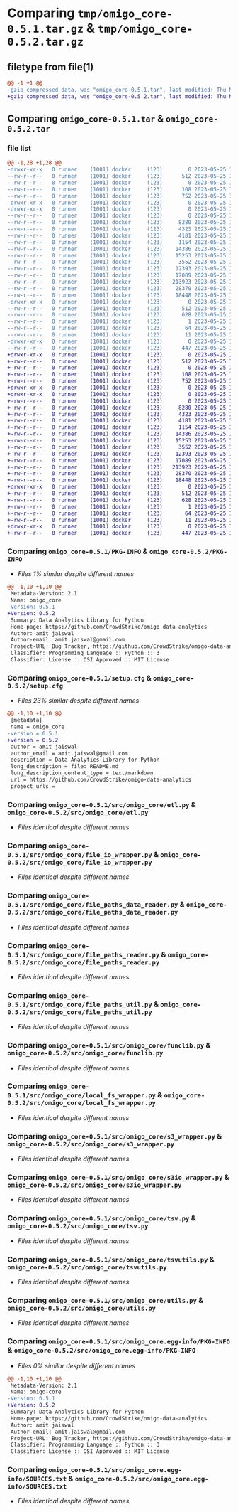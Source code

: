 # Comparing `tmp/omigo_core-0.5.1.tar.gz` & `tmp/omigo_core-0.5.2.tar.gz`

## filetype from file(1)

```diff
@@ -1 +1 @@
-gzip compressed data, was "omigo_core-0.5.1.tar", last modified: Thu May 25 19:09:59 2023, max compression
+gzip compressed data, was "omigo_core-0.5.2.tar", last modified: Thu May 25 19:16:48 2023, max compression
```

## Comparing `omigo_core-0.5.1.tar` & `omigo_core-0.5.2.tar`

### file list

```diff
@@ -1,28 +1,28 @@
-drwxr-xr-x   0 runner    (1001) docker     (123)        0 2023-05-25 19:09:59.765351 omigo_core-0.5.1/
--rw-r--r--   0 runner    (1001) docker     (123)      512 2023-05-25 19:09:59.765351 omigo_core-0.5.1/PKG-INFO
--rw-r--r--   0 runner    (1001) docker     (123)        0 2023-05-25 19:09:39.000000 omigo_core-0.5.1/README.md
--rw-r--r--   0 runner    (1001) docker     (123)      108 2023-05-25 19:09:39.000000 omigo_core-0.5.1/pyproject.toml
--rw-r--r--   0 runner    (1001) docker     (123)      752 2023-05-25 19:09:59.765351 omigo_core-0.5.1/setup.cfg
-drwxr-xr-x   0 runner    (1001) docker     (123)        0 2023-05-25 19:09:59.761351 omigo_core-0.5.1/src/
-drwxr-xr-x   0 runner    (1001) docker     (123)        0 2023-05-25 19:09:59.765351 omigo_core-0.5.1/src/omigo_core/
--rw-r--r--   0 runner    (1001) docker     (123)        0 2023-05-25 19:09:39.000000 omigo_core-0.5.1/src/omigo_core/__init__.py
--rw-r--r--   0 runner    (1001) docker     (123)     8280 2023-05-25 19:09:39.000000 omigo_core-0.5.1/src/omigo_core/etl.py
--rw-r--r--   0 runner    (1001) docker     (123)     4323 2023-05-25 19:09:39.000000 omigo_core-0.5.1/src/omigo_core/file_io_wrapper.py
--rw-r--r--   0 runner    (1001) docker     (123)     4181 2023-05-25 19:09:39.000000 omigo_core-0.5.1/src/omigo_core/file_paths_data_reader.py
--rw-r--r--   0 runner    (1001) docker     (123)     1154 2023-05-25 19:09:39.000000 omigo_core-0.5.1/src/omigo_core/file_paths_reader.py
--rw-r--r--   0 runner    (1001) docker     (123)    14386 2023-05-25 19:09:39.000000 omigo_core-0.5.1/src/omigo_core/file_paths_util.py
--rw-r--r--   0 runner    (1001) docker     (123)    15253 2023-05-25 19:09:39.000000 omigo_core-0.5.1/src/omigo_core/funclib.py
--rw-r--r--   0 runner    (1001) docker     (123)     3552 2023-05-25 19:09:39.000000 omigo_core-0.5.1/src/omigo_core/local_fs_wrapper.py
--rw-r--r--   0 runner    (1001) docker     (123)    12393 2023-05-25 19:09:39.000000 omigo_core-0.5.1/src/omigo_core/s3_wrapper.py
--rw-r--r--   0 runner    (1001) docker     (123)    17089 2023-05-25 19:09:39.000000 omigo_core-0.5.1/src/omigo_core/s3io_wrapper.py
--rw-r--r--   0 runner    (1001) docker     (123)   213923 2023-05-25 19:09:39.000000 omigo_core-0.5.1/src/omigo_core/tsv.py
--rw-r--r--   0 runner    (1001) docker     (123)    28370 2023-05-25 19:09:39.000000 omigo_core-0.5.1/src/omigo_core/tsvutils.py
--rw-r--r--   0 runner    (1001) docker     (123)    18448 2023-05-25 19:09:39.000000 omigo_core-0.5.1/src/omigo_core/utils.py
-drwxr-xr-x   0 runner    (1001) docker     (123)        0 2023-05-25 19:09:59.765351 omigo_core-0.5.1/src/omigo_core.egg-info/
--rw-r--r--   0 runner    (1001) docker     (123)      512 2023-05-25 19:09:59.000000 omigo_core-0.5.1/src/omigo_core.egg-info/PKG-INFO
--rw-r--r--   0 runner    (1001) docker     (123)      628 2023-05-25 19:09:59.000000 omigo_core-0.5.1/src/omigo_core.egg-info/SOURCES.txt
--rw-r--r--   0 runner    (1001) docker     (123)        1 2023-05-25 19:09:59.000000 omigo_core-0.5.1/src/omigo_core.egg-info/dependency_links.txt
--rw-r--r--   0 runner    (1001) docker     (123)       64 2023-05-25 19:09:59.000000 omigo_core-0.5.1/src/omigo_core.egg-info/requires.txt
--rw-r--r--   0 runner    (1001) docker     (123)       11 2023-05-25 19:09:59.000000 omigo_core-0.5.1/src/omigo_core.egg-info/top_level.txt
-drwxr-xr-x   0 runner    (1001) docker     (123)        0 2023-05-25 19:09:59.765351 omigo_core-0.5.1/test/
--rw-r--r--   0 runner    (1001) docker     (123)      447 2023-05-25 19:09:39.000000 omigo_core-0.5.1/test/test_tsv.py
+drwxr-xr-x   0 runner    (1001) docker     (123)        0 2023-05-25 19:16:48.455191 omigo_core-0.5.2/
+-rw-r--r--   0 runner    (1001) docker     (123)      512 2023-05-25 19:16:48.455191 omigo_core-0.5.2/PKG-INFO
+-rw-r--r--   0 runner    (1001) docker     (123)        0 2023-05-25 19:16:29.000000 omigo_core-0.5.2/README.md
+-rw-r--r--   0 runner    (1001) docker     (123)      108 2023-05-25 19:16:29.000000 omigo_core-0.5.2/pyproject.toml
+-rw-r--r--   0 runner    (1001) docker     (123)      752 2023-05-25 19:16:48.455191 omigo_core-0.5.2/setup.cfg
+drwxr-xr-x   0 runner    (1001) docker     (123)        0 2023-05-25 19:16:48.451190 omigo_core-0.5.2/src/
+drwxr-xr-x   0 runner    (1001) docker     (123)        0 2023-05-25 19:16:48.451190 omigo_core-0.5.2/src/omigo_core/
+-rw-r--r--   0 runner    (1001) docker     (123)        0 2023-05-25 19:16:29.000000 omigo_core-0.5.2/src/omigo_core/__init__.py
+-rw-r--r--   0 runner    (1001) docker     (123)     8280 2023-05-25 19:16:29.000000 omigo_core-0.5.2/src/omigo_core/etl.py
+-rw-r--r--   0 runner    (1001) docker     (123)     4323 2023-05-25 19:16:29.000000 omigo_core-0.5.2/src/omigo_core/file_io_wrapper.py
+-rw-r--r--   0 runner    (1001) docker     (123)     4181 2023-05-25 19:16:29.000000 omigo_core-0.5.2/src/omigo_core/file_paths_data_reader.py
+-rw-r--r--   0 runner    (1001) docker     (123)     1154 2023-05-25 19:16:29.000000 omigo_core-0.5.2/src/omigo_core/file_paths_reader.py
+-rw-r--r--   0 runner    (1001) docker     (123)    14386 2023-05-25 19:16:29.000000 omigo_core-0.5.2/src/omigo_core/file_paths_util.py
+-rw-r--r--   0 runner    (1001) docker     (123)    15253 2023-05-25 19:16:29.000000 omigo_core-0.5.2/src/omigo_core/funclib.py
+-rw-r--r--   0 runner    (1001) docker     (123)     3552 2023-05-25 19:16:29.000000 omigo_core-0.5.2/src/omigo_core/local_fs_wrapper.py
+-rw-r--r--   0 runner    (1001) docker     (123)    12393 2023-05-25 19:16:29.000000 omigo_core-0.5.2/src/omigo_core/s3_wrapper.py
+-rw-r--r--   0 runner    (1001) docker     (123)    17089 2023-05-25 19:16:29.000000 omigo_core-0.5.2/src/omigo_core/s3io_wrapper.py
+-rw-r--r--   0 runner    (1001) docker     (123)   213923 2023-05-25 19:16:29.000000 omigo_core-0.5.2/src/omigo_core/tsv.py
+-rw-r--r--   0 runner    (1001) docker     (123)    28370 2023-05-25 19:16:29.000000 omigo_core-0.5.2/src/omigo_core/tsvutils.py
+-rw-r--r--   0 runner    (1001) docker     (123)    18448 2023-05-25 19:16:29.000000 omigo_core-0.5.2/src/omigo_core/utils.py
+drwxr-xr-x   0 runner    (1001) docker     (123)        0 2023-05-25 19:16:48.455191 omigo_core-0.5.2/src/omigo_core.egg-info/
+-rw-r--r--   0 runner    (1001) docker     (123)      512 2023-05-25 19:16:48.000000 omigo_core-0.5.2/src/omigo_core.egg-info/PKG-INFO
+-rw-r--r--   0 runner    (1001) docker     (123)      628 2023-05-25 19:16:48.000000 omigo_core-0.5.2/src/omigo_core.egg-info/SOURCES.txt
+-rw-r--r--   0 runner    (1001) docker     (123)        1 2023-05-25 19:16:48.000000 omigo_core-0.5.2/src/omigo_core.egg-info/dependency_links.txt
+-rw-r--r--   0 runner    (1001) docker     (123)       64 2023-05-25 19:16:48.000000 omigo_core-0.5.2/src/omigo_core.egg-info/requires.txt
+-rw-r--r--   0 runner    (1001) docker     (123)       11 2023-05-25 19:16:48.000000 omigo_core-0.5.2/src/omigo_core.egg-info/top_level.txt
+drwxr-xr-x   0 runner    (1001) docker     (123)        0 2023-05-25 19:16:48.455191 omigo_core-0.5.2/test/
+-rw-r--r--   0 runner    (1001) docker     (123)      447 2023-05-25 19:16:29.000000 omigo_core-0.5.2/test/test_tsv.py
```

### Comparing `omigo_core-0.5.1/PKG-INFO` & `omigo_core-0.5.2/PKG-INFO`

 * *Files 1% similar despite different names*

```diff
@@ -1,10 +1,10 @@
 Metadata-Version: 2.1
 Name: omigo_core
-Version: 0.5.1
+Version: 0.5.2
 Summary: Data Analytics Library for Python
 Home-page: https://github.com/CrowdStrike/omigo-data-analytics
 Author: amit jaiswal
 Author-email: amit.jaiswal@gmail.com
 Project-URL: Bug Tracker, https://github.com/CrowdStrike/omigo-data-analytics/browse
 Classifier: Programming Language :: Python :: 3
 Classifier: License :: OSI Approved :: MIT License
```

### Comparing `omigo_core-0.5.1/setup.cfg` & `omigo_core-0.5.2/setup.cfg`

 * *Files 23% similar despite different names*

```diff
@@ -1,10 +1,10 @@
 [metadata]
 name = omigo_core
-version = 0.5.1
+version = 0.5.2
 author = amit jaiswal
 author_email = amit.jaiswal@gmail.com
 description = Data Analytics Library for Python
 long_description = file: README.md
 long_description_content_type = text/markdown
 url = https://github.com/CrowdStrike/omigo-data-analytics
 project_urls =
```

### Comparing `omigo_core-0.5.1/src/omigo_core/etl.py` & `omigo_core-0.5.2/src/omigo_core/etl.py`

 * *Files identical despite different names*

### Comparing `omigo_core-0.5.1/src/omigo_core/file_io_wrapper.py` & `omigo_core-0.5.2/src/omigo_core/file_io_wrapper.py`

 * *Files identical despite different names*

### Comparing `omigo_core-0.5.1/src/omigo_core/file_paths_data_reader.py` & `omigo_core-0.5.2/src/omigo_core/file_paths_data_reader.py`

 * *Files identical despite different names*

### Comparing `omigo_core-0.5.1/src/omigo_core/file_paths_reader.py` & `omigo_core-0.5.2/src/omigo_core/file_paths_reader.py`

 * *Files identical despite different names*

### Comparing `omigo_core-0.5.1/src/omigo_core/file_paths_util.py` & `omigo_core-0.5.2/src/omigo_core/file_paths_util.py`

 * *Files identical despite different names*

### Comparing `omigo_core-0.5.1/src/omigo_core/funclib.py` & `omigo_core-0.5.2/src/omigo_core/funclib.py`

 * *Files identical despite different names*

### Comparing `omigo_core-0.5.1/src/omigo_core/local_fs_wrapper.py` & `omigo_core-0.5.2/src/omigo_core/local_fs_wrapper.py`

 * *Files identical despite different names*

### Comparing `omigo_core-0.5.1/src/omigo_core/s3_wrapper.py` & `omigo_core-0.5.2/src/omigo_core/s3_wrapper.py`

 * *Files identical despite different names*

### Comparing `omigo_core-0.5.1/src/omigo_core/s3io_wrapper.py` & `omigo_core-0.5.2/src/omigo_core/s3io_wrapper.py`

 * *Files identical despite different names*

### Comparing `omigo_core-0.5.1/src/omigo_core/tsv.py` & `omigo_core-0.5.2/src/omigo_core/tsv.py`

 * *Files identical despite different names*

### Comparing `omigo_core-0.5.1/src/omigo_core/tsvutils.py` & `omigo_core-0.5.2/src/omigo_core/tsvutils.py`

 * *Files identical despite different names*

### Comparing `omigo_core-0.5.1/src/omigo_core/utils.py` & `omigo_core-0.5.2/src/omigo_core/utils.py`

 * *Files identical despite different names*

### Comparing `omigo_core-0.5.1/src/omigo_core.egg-info/PKG-INFO` & `omigo_core-0.5.2/src/omigo_core.egg-info/PKG-INFO`

 * *Files 0% similar despite different names*

```diff
@@ -1,10 +1,10 @@
 Metadata-Version: 2.1
 Name: omigo-core
-Version: 0.5.1
+Version: 0.5.2
 Summary: Data Analytics Library for Python
 Home-page: https://github.com/CrowdStrike/omigo-data-analytics
 Author: amit jaiswal
 Author-email: amit.jaiswal@gmail.com
 Project-URL: Bug Tracker, https://github.com/CrowdStrike/omigo-data-analytics/browse
 Classifier: Programming Language :: Python :: 3
 Classifier: License :: OSI Approved :: MIT License
```

### Comparing `omigo_core-0.5.1/src/omigo_core.egg-info/SOURCES.txt` & `omigo_core-0.5.2/src/omigo_core.egg-info/SOURCES.txt`

 * *Files identical despite different names*

